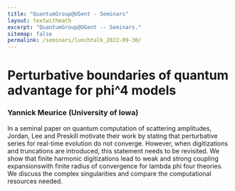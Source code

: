 ```yaml
---
title: "QuantumGroup@UGent - Seminars"
layout: textwithmath
excerpt: "QuantumGroup@UGent -- Seminars."
sitemap: false
permalink: /seminars/lunchtalk_2022-09-30/
---
```


# Perturbative boundaries of quantum advantage for phi^4 models
### Yannick Meurice (University of Iowa)
In a seminal paper on quantum computation of scattering amplitudes, Jordan, Lee and Preskill motivate their work by stating that perturbative series for real-time evolution do not converge. However, when digitizations and truncations are introduced, this statement needs to be revisited. We show that finite harmonic digitizations lead to weak and strong coupling expansionswith finite radius of convergence for lambda phi four theories. We discuss the complex singularities and compare the computational resources needed.
